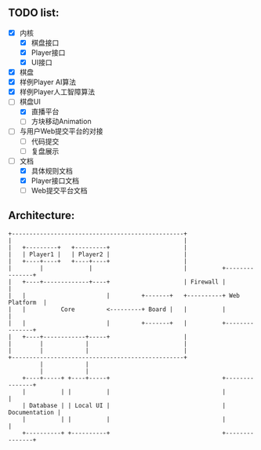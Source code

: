 ## TODO list:

 - [x] 内核
   - [x] 棋盘接口
   - [x] Player接口
   - [x] UI接口
 - [x] 棋盘
 - [x] 样例Player AI算法
 - [x] 样例Player人工智障算法
 - [ ] 棋盘UI
   - [x] 直播平台
   - [ ] 方块移动Animation
 - [ ] 与用户Web提交平台的对接
   - [ ] 代码提交
   - [ ] 复盘展示
 
 - [ ] 文档
   - [x] 具体规则文档
   - [x] Player接口文档
   - [ ] Web提交平台文档

## Architecture:
```
+-------------------------------------------------+
|                                                 |
|   +---------+   +---------+                     |
|   | Player1 |   | Player2 |                     |
|   +----+----+   +----+----+                     |
|        |             |                          |          +---------------+
|   +----+-------------+----+                     | Firewall |               |
|   |                       |         +-------+   +----------+ Web Platform  |
|   |          Core         <---------+ Board |   |          |               |
|   |                       |         +-------+   |          +---------------+
|   +----+------------+-----+                     |
|        |            |                           |
|        |            |                           |
+-------------------------------------------------+
         |            |
         |            |
    +----+-----+ +----+-----+                                +---------------+
    |          | |          |                                |               |
    | Database | | Local UI |                                | Documentation |
    |          | |          |                                |               |
    +----------+ +----------+                                +---------------+


```
